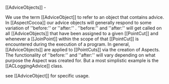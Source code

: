 [[AdviceObjects]] - 

We use the term [[AdviceObject]] to refer to an object that contains advice.  In [[AspectCocoa]] our advice objects will generally respond to some variation of ''before:'' or ''after:'' .  ''before:'' and ''after:'' will get called on all [[AdviceObjects]] that have been assigned to a given [[PointCut]] and whenever a [[JoinPoint]] within the scope of that [[PointCut]] is encountered during the execution of a program.  In general, [[AdviceObjects]] are applied to [[PointCuts]] via the creation of Aspects.  The functionality of ''before:'' and ''after:'' will vary depending on what purpose the Aspect was created for.  But a most simplistic example is the [[ACLoggingAdvice]] class.

see [[AdviceObject]] for specific usage.